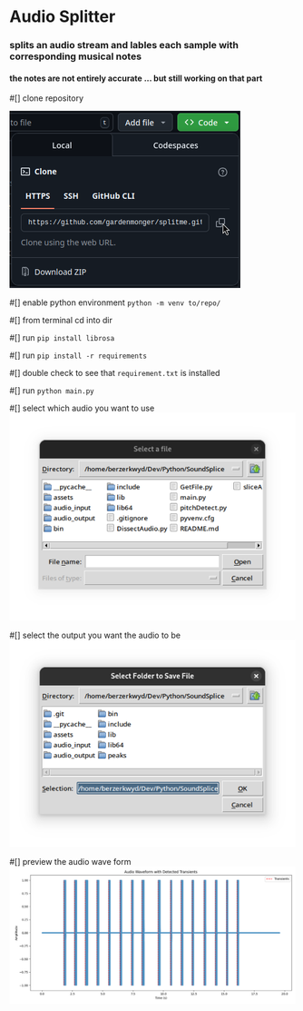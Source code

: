 <h1>Audio Splitter</h1>
<h3>splits an audio stream and lables each sample with corresponding musical notes</h3>
<h4>the notes are not entirely accurate ... but still working on that part</h4>

#[] clone repository

![screenshot](assets/cloneRepo.png)

#[] enable python environment `python -m venv to/repo/`

#[] from terminal cd into dir 

#[] run `pip install librosa`

#[] run `pip install -r requirements`

#[] double check to see that `requirement.txt` is installed 

#[] run `python main.py`

#[] select which audio you want to use ![screenshot](assets/chooseAudio.png)

#[] select the output you want the audio to be ![screenshot](assets/outputAudio.png)

#[] preview the audio wave form ![screenshot](assets/audioWaveForm.png)



